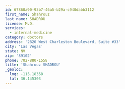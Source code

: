 ```yaml
---
id: 67860a90-93b7-46a5-b29a-c940dabb3112
first_name: Shahrouz
last_name: SHADROU
license: M.D.
services:
  - internal-medicine
category: doctors
address: '2820 West Charleston Boulevard, Suite #33'
city: 'Las Vegas'
state: NV
zip: '89102'
phone: 702-880-1558
title: 'Shahrouz SHADROU'
_geoloc:
  lng: -115.18358
  lat: 36.145303
---
```

